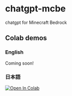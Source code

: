 # chatgpt-mcbe
chatgpt for Minecraft Bedrock

## Colab demos

### English
Coming soon!

### 日本語

[![Open In Colab](https://colab.research.google.com/assets/colab-badge.svg)](https://colab.research.google.com/github/obscraft23/chatgpt-mcbe/blob/master/chatgpt_wrapper_mcbe_demo_jp.ipynb)
